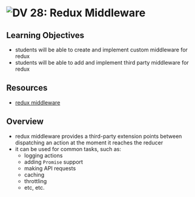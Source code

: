 ![DV](https://www.deltavcodeschool.com/wp-content/uploads/DeltaV.png) 28: Redux Middleware
===

## Learning Objectives
* students will be able to create and implement custom middleware for redux
* students will be able to add and implement third party middleware for redux

## Resources
* [redux middleware](http://redux.js.org/docs/advanced/Middleware.html)

## Overview
* redux middleware provides a third-party extension points between dispatching an action at the moment it reaches the reducer
* it can be used for common tasks, such as:
  * logging actions
  * adding `Promise` support
  * making API requests
  * caching
  * throttling
  * etc, etc.
